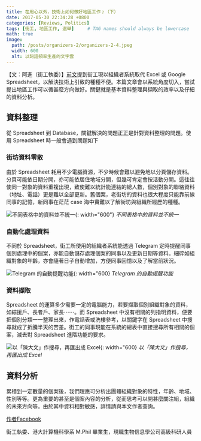 ```yaml
---
title: 在用心以外，技術上如何做好地區工作﹖（下）
date: 2017-05-30 22:34:28 +0800
categories: [Reviews, Politics]
tags: [街工, 地區工作, 選舉]     # TAG names should always be lowercase
math: true
image: 
  path: /posts/organizers-2/organizers-2-4.jpeg
  width: 600
  alt: 以詞語頻率生產的文字雲
---
```


【文：阿進（街工執委）】[前文](/posts/在用心以外-技術上如何做好地區工作-上)提到街工現以組織者系統取代 Excel 或 Google Spreadsheet，以解決技術上引致的種種不便。本篇文章會以系統角度切入，嘗試提出地區工作可以循甚麼方向做好。關鍵就是基本資料整理與擷取的效率以及仔細的資料分析。

## 資料整理

從 Spreadsheet 到 Database，關鍵解決的問題正正是針對資料整理的問題。使用 Spreadsheet 時一般會遇到問題如下 

### 街坊資料零散

由於 Spreadsheet 耗用不少電腦資源，不少時候會難以避免地以分頁儲存資料。分頁可能依日期分開，亦可能依居住地域分開，但幾可肯定會按活動分開。這往往使同一對象的資料重複出現，致使難以統計能連結的總人數，個別對象的聯絡資料（地址、電話）更是難以全部更新。舊個案，老街坊的資料也很大程度只能靠前線同事的記憶，新同事在茫茫 case 海中實難以了解街坊與組織所經歷的種種。

![不同表格中的資料並不統一](/posts/organizers-2/organizers-2-1.jpeg){: width="600"}
_不同表格中的資料並不統一_

### 自動化處理資料

不同於 Spreadsheet，街工所使用的組織者系統能透過 Telegram 定時提醒同事個別處理中的個案，亦能自動儲存處理個案的同事以及更新日期等資料。細碎如組織對象的年齡，亦會隨著日子自動增加，方便同事回憶以及了解當前狀況。

![Telegram 的自動提醒功能](/posts/organizers-2/organizers-2-2.jpeg){: width="600}
_Telegram 的自動提醒功能_

### 資料擷取

Spreadsheet 的運算多少需要一定的電腦能力，若要擷取個別組織對象的資料，如綜援戶、長者戶、家長⋯⋯。而 Spreadsheet 中沒有相關的列指明資料，便要把個別分類一一整理出來，作電話表或洗樓參考，以關鍵字在 Spreadsheet 中搜尋就成了折騰半天的苦差。街工的同事現能在系統的總表中直接搜尋所有相關的個案，減去對 Spreadsheet 進階功能的要求。

![以「陳大文」作搜尋，再匯出成 Excel](/posts/organizers-2/organizers-2-3.jpeg){: width="600}
_以「陳大文」作搜尋，再匯出成 Excel_

## 資料分析

累積到一定數量的個案後，我們理應可分析出團體組織對象的特性，年齡、地域、性別等等。更為重要的甚至是個案內容的分析，從而思考可以開甚麼關注組，組織的未來方向等。由於其中資料相對敏感，詳情請與本文作者查詢。

[作者Facebook](https://www.facebook.com/waichun)

街工執委、港大計算機科學系 M.Phil 畢業生，現職生物信息學公司高級科研人員